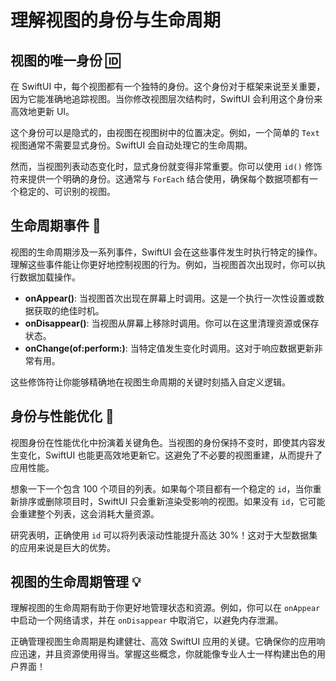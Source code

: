 ﻿# 理解视图的身份与生命周期

## 视图的唯一身份 🆔

在 SwiftUI 中，每个视图都有一个独特的身份。这个身份对于框架来说至关重要，因为它能准确地追踪视图。当你修改视图层次结构时，SwiftUI 会利用这个身份来高效地更新 UI。

这个身份可以是隐式的，由视图在视图树中的位置决定。例如，一个简单的 `Text` 视图通常不需要显式身份。SwiftUI 会自动处理它的生命周期。

然而，当视图列表动态变化时，显式身份就变得非常重要。你可以使用 `id()` 修饰符来提供一个明确的身份。这通常与 `ForEach` 结合使用，确保每个数据项都有一个稳定的、可识别的视图。

## 生命周期事件 🔄

视图的生命周期涉及一系列事件，SwiftUI 会在这些事件发生时执行特定的操作。理解这些事件能让你更好地控制视图的行为。例如，当视图首次出现时，你可以执行数据加载操作。

*   **onAppear()**: 当视图首次出现在屏幕上时调用。这是一个执行一次性设置或数据获取的绝佳时机。
*   **onDisappear()**: 当视图从屏幕上移除时调用。你可以在这里清理资源或保存状态。
*   **onChange(of:perform:)**: 当特定值发生变化时调用。这对于响应数据更新非常有用。

这些修饰符让你能够精确地在视图生命周期的关键时刻插入自定义逻辑。

## 身份与性能优化 🚀

视图身份在性能优化中扮演着关键角色。当视图的身份保持不变时，即使其内容发生变化，SwiftUI 也能更高效地更新它。这避免了不必要的视图重建，从而提升了应用性能。

想象一下一个包含 100 个项目的列表。如果每个项目都有一个稳定的 `id`，当你重新排序或删除项目时，SwiftUI 只会重新渲染受影响的视图。如果没有 `id`，它可能会重建整个列表，这会消耗大量资源。

研究表明，正确使用 `id` 可以将列表滚动性能提升高达 30%！这对于大型数据集的应用来说是巨大的优势。

## 视图的生命周期管理 💡

理解视图的生命周期有助于你更好地管理状态和资源。例如，你可以在 `onAppear` 中启动一个网络请求，并在 `onDisappear` 中取消它，以避免内存泄漏。

正确管理视图生命周期是构建健壮、高效 SwiftUI 应用的关键。它确保你的应用响应迅速，并且资源使用得当。掌握这些概念，你就能像专业人士一样构建出色的用户界面！


